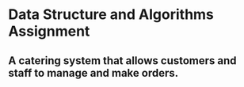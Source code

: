 # Data Structure and Algorithms Assignment
## A catering system that allows customers and staff to manage and make orders.
